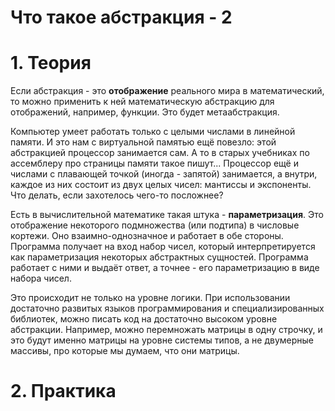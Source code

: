 # Что такое абстракция - 2

# 1. Теория
Если абстракция - это **отображение** реального мира в математический,
то можно применить к ней математическую абстракцию для отображений,
например, функции.
Это будет метаабстракция.

Компьютер умеет работать только с целыми числами в линейной памяти.
И это нам с виртуальной памятью ещё повезло:
этой абстракцией процессор занимается сам.
А то в старых учебниках по ассемблеру про страницы памяти такое пишут...
Процессор ещё и числами с плавающей точкой (иногда - запятой) занимается,
а внутри, каждое из них состоит из двух целых чисел: мантиссы и экспоненты.
Что делать, если захотелось чего-то посложнее?

Есть в вычислительной математике такая штука - **параметризация**.
Это отображение некоторого подмножества (или подтипа) в числовые кортежи.
Оно взаимно-однозначное и работает в обе стороны.
Программа получает на вход набор чисел, который интерпретируется
как параметризация некоторых абстрактных сущностей.
Программа работает с ними и выдаёт ответ, а точнее -
его параметризацию в виде набора чисел.

Это происходит не только на уровне логики.
При использовании достаточно развитых языков программирования
и специализированных библиотек,
можно писать код на достаточно высоком уровне абстракции.
Например, можно перемножать матрицы в одну строчку,
и это будут именно матрицы на уровне системы типов,
а не двумерные массивы, про которые мы думаем, что они матрицы.


# 2. Практика

